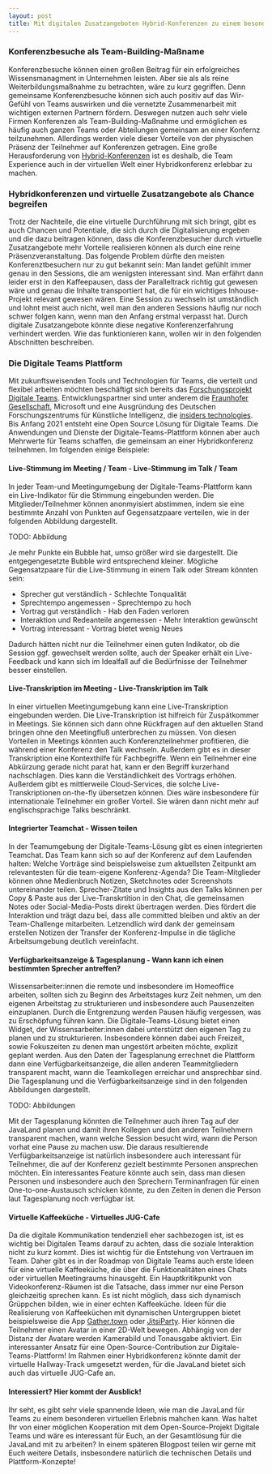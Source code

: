 ```yaml
---
layout: post
title: Mit digitalen Zusatzangeboten Hybrid-Konferenzen zu einem besonderen Erlebnis machen
---
```


### Konferenzbesuche als Team-Building-Maßname
Konferenzbesuche können einen großen Beitrag für ein erfolgreiches Wissensmanagment in Unternehmen
leisten. Aber sie als als reine Weiterbildungsmaßnahme zu betrachten, wäre zu kurz gegriffen. Denn 
gemeinsame Konferenzbesuche können sich auch
positiv auf das Wir-Gefühl von Teams auswirken und die vernetzte Zusammenarbeit mit wichtigen externen 
Partnern fördern. Deswegen nutzen auch sehr viele Firmen Konferenzen als  Team-Building-Maßnahme und ermöglichen es häufig auch ganzen Teams oder Abteilungen gemeinsam an 
einer Konfernz teilzunehmen. Allerdings werden viele dieser Vorteile von der physischen Präsenz der Teilnehmer auf Konferenzen getragen. 
Eine große Herausforderung von [Hybrid-Konferenzen](/2020/06/28/was-bleibt/) ist es deshalb, die Team Experience auch in der virtuellen 
Welt einer Hybridkonferenz erlebbar zu machen.

### Hybridkonferenzen und virtuelle Zusatzangebote als Chance begreifen
Trotz der Nachteile, die eine virtuelle Durchführung mit sich bringt, gibt es auch Chancen und 
Potentiale, die sich durch die Digitalisierung ergeben und die dazu beitragen können, dass die Konferenzbesucher
durch virtuelle Zusatzangebote mehr Vorteile realisieren können als durch eine reine Präsenzveranstaltung.
Das folgende Problem dürfte den meisten Konferenztbesuchern nur zu gut bekannt sein: Man landet gefühlt 
immer genau
in den Sessions, die am wenigsten interessant sind. Man erfährt dann 
leider erst in den Kaffeepausen, dass der Paralleltrack
richtig gut gewesen wäre und genau die Inhalte transportiert hat, die für ein wichtiges 
Inhouse-Projekt relevant gewesen wären. Eine Session zu wechseln ist umständlich und lohnt meist auch nicht, 
weil man den anderen Sessions
häufig nur noch schwer folgen kann, wenn man den Anfang erstmal verpasst hat. Durch digitale Zusatzangebote
könnte diese negative Konferenzerfahrung verhindert werden. Wie das funktionieren kann, wollen wir in den folgenden Abschnitten beschreiben.
 

### Die Digitale Teams Plattform 
Mit zukunftsweisenden Tools und Technologien für Teams, die verteilt und flexibel arbeiten möchten 
beschäftigt sich bereits das [Forschungsprojekt Digitale Teams](https://www.digitale-teams.de/). Entwicklungspartner sind unter anderem 
die [Fraunhofer Gesellschaft](https://www.iese.fraunhofer.de), Microsoft und eine Ausgründung des Deutschen 
Forschungszentrums für Künstliche Intelligenz, die [insiders technologies](https://www.insiders-technologies.de). Bis Anfang 2021 entsteht eine Open Source Lösung für
Digitale Teams. Die Anwendungen und Dienste der Digitale-Teams-Plattform können aber auch Mehrwerte für 
Teams schaffen, die gemeinsam an einer Hybridkonferenz teilnehmen. Im folgenden einige Beispiele:

#### Live-Stimmung im Meeting / Team - Live-Stimmung im Talk / Team
In jeder Team-und Meetingumgebung der Digitale-Teams-Plattform kann ein Live-Indikator für die 
Stimmung eingebunden werden. Die Mitglieder/Teilnehmer können anonmyisiert abstimmen, indem sie eine 
bestimmte Anzahl von Punkten auf Gegensatzpaare verteilen, wie in der folgenden 
Abbildung dargestellt. 

TODO: Abbildung

Je mehr Punkte ein Bubble hat, umso größer wird sie dargestellt. Die 
entgegengesetzte Bubble wird entsprechend kleiner.
Mögliche Gegensatzpaare für die Live-Stimmung in einem Talk oder Stream könnten sein:

* Sprecher gut verständlich - Schlechte Tonqualität
* Sprechtempo angemessen - Sprechtempo zu hoch
* Vortrag gut verständlich - Hab den Faden verloren
* Interaktion und Redeanteile angemessen - Mehr Interaktion gewünscht
* Vortrag interessant - Vortrag bietet wenig Neues

Dadurch hätten nicht nur die Teilnehmer einen guten Indikator, ob die Session ggf. gewechselt werden 
sollte, auch der Speaker erhält ein Live-Feedback und kann sich im Idealfall auf die Bedürfnisse der
Teilnehmer besser einstellen.

#### Live-Transkription im Meeting - Live-Transkription im Talk
In einer virtuellen Meetingumgebung kann eine Live-Transkription eingebunden werden. Die 
Live-Transkription ist hilfreich für Zuspätkommer in Meetings. Sie können sich dann ohne Rückfragen
auf den aktuellen Stand bringen ohne den Meetingfluß unterbrechen zu müssen. Von diesen Vorteilen in Meetings
könnten auch Konferenzteilnehmer profitieren, die während einer Konferenz den Talk wechseln. Außerdem gibt es in dieser
Transkription eine Kontexthilfe für Fachbegriffe. Wenn ein Teilnehmer eine Abkürzung gerade nicht 
parat hat, kann er den Begriff kurzerhand nachschlagen. Dies kann die Verständlichkeit des Vortrags
erhöhen. Außerdem gibt es mittlerweile Cloud-Services, die solche Live-Transkriptionen on-the-fly
übersetzen können. Dies wäre insbesondere für internationale Teilnehmer ein großer Vorteil. Sie 
wären dann nicht mehr auf englischsprachige Talks beschränkt. 


#### Integrierter Teamchat - Wissen teilen
In der Teamumgebung der Digitale-Teams-Lösung gibt es einen integrierten Teamchat. Das Team kann sich
so auf der Konferenz auf dem Laufenden halten: Welche Vorträge sind beispielsweise zum aktuellsten 
Zeitpunkt am
relevantesten für die team-eigene Konferenz-Agenda? Die Team-Mitglieder können ohne
Medienbruch Notizen, Sketchnotes oder Screenshots untereinander teilen. Sprecher-Zitate und Insights
aus den Talks 
können per Copy & Paste aus der Live-Transkrtition in den Chat, die gemeinsamen Notes oder 
Social-Media-Posts direkt übertragen werden. Dies fördert die Interaktion und trägt dazu bei, dass alle 
committed bleiben und aktiv an der Team-Challenge mitarbeiten.
Letzendlich wird dank der gemeinsam erstellen Notizen der Transfer der Konferenz-Impulse in die tägliche
Arbeitsumgebung deutlich vereinfacht.


#### Verfügbarkeitsanzeige & Tagesplanung - Wann kann ich einen bestimmten Sprecher antreffen?
Wissensarbeiter:innen die remote und insbesondere im Homeoffice arbeiten, sollten sich zu Beginn des 
Arbeitstages kurz Zeit nehmen, um den eigenen Arbeitstag zu strukturieren und insbesondere auch
Pausenzeiten einzuplanen. Durch die Entgrenzung werden Pausen häufig vergessen, was zu Erschöpfung
führen kann. Die Digitale-Teams-Lösung bietet einen Widget, der Wissensarbeiter:innen dabei 
unterstützt den eigenen Tag zu planen und zu strukturieren. Insbesondere können dabei auch 
Freizeit, sowie Fokuszeiten zu denen man ungestört arbeiten möchte, explizit geplant werden. Aus
den Daten der Tagesplanung errechnet die Plattform dann eine Verfügbarkeitsanzeige, die allen 
anderen Teammitgliedern transparent macht, wann die Teamkollegen erreichar und ansprechbar sind. Die
Tagesplanung und die Verfügbarkeitsanzeige sind in den folgenden Abbildungen dargestellt.

TODO: Abbildungen

Mit der Tagesplanung könnten die Teilnehmer auch ihren Tag auf der JavaLand planen und damit ihren 
Kollegen und den anderen Teilnehmern transparent machen, wann welche Session besucht wird, wann die
Person vorhat eine Pause zu machen usw. Die daraus resultierende Verfügbarkeitsanzeige ist natürlich 
insbesondere auch interessant für Teilnehmer, die auf der Konferenz gezielt bestimmte Personen ansprechen
möchten. Ein interessantes Feature könnte auch sein, dass man diesen Personen und insbesondere auch den Sprechern
Terminanfragen für einen One-to-one-Austausch schicken könnte, zu den Zeiten in denen die Person laut Tagesplanung
noch verfügbar ist.

#### Virtuelle Kaffeeküche - Virtuelles JUG-Cafe 
Da die digitale Kommunikation tendenziell eher sachbezogen ist, ist es wichtig bei Digitalen Teams
darauf zu achten, dass die soziale Interaktion nicht zu kurz kommt. Dies ist wichtig für die 
Entstehung von Vertrauen im Team. Daher gibt es in der Roadmap von Digitale Teams
auch erste Ideen für eine virtuelle Kaffeeküche, die über die Funktionalitäten eines Chats oder 
virtuellen Meetingraums hinausgeht. Ein Hauptkritikpunkt von Videokonferenz-Räumen ist die Tatsache,
dass immer nur eine Person gleichzeitig sprechen kann. Es ist nicht möglich, dass sich dynamisch
Grüppchen bilden, wie in einer echten Kaffeeküche. Ideen für die Realisierung von Kaffeeküchen mit 
dynamischen Untergruppen bietet beispielsweise die App [Gather.town](https://gather.town/) oder 
[JitsiParty](https://github.com/JitsiPartyTeam/jitsi-party). Hier können die Teilnehmer einen
Avatar in einer 2D-Welt bewegen. Abhängig von der Distanz der Avatare werden Kamerabild und Tonausgabe 
aktiviert. Ein interessanter Ansatz für eine Open-Source-Contribution zur Digitale-Teams-Plattform! 
Im Rahmen einer Hybridkonferenz könnte damit der virtuelle Hallway-Track umgesetzt werden, für die 
JavaLand bietet sich auch das virtuelle JUG-Cafe an.


#### Interessiert? Hier kommt der Ausblick!
Ihr seht, es gibt sehr viele spannende Ideen, wie man die JavaLand für Teams zu einem besonderen
virtuellen Erlebnis mahchen kann. Was haltet Ihr von einer möglichen Kooperation mit dem Open-Source-Projekt 
Digitale Teams und wäre es interessant für Euch, an der Gesamtlösung für die JavaLand mit zu arbeiten?
In einem späteren Blogpost teilen wir gerne mit Euch weitere Details, insbesondere natürlich die 
technischen Details und Plattform-Konzepte! 



 
 







